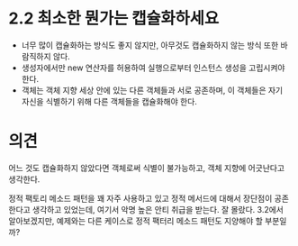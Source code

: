 # 2.2 최소한 뭔가는 캡슐화하세요
 - 너무 많이 캡슐화하는 방식도 좋지 않지만, 아무것도 캡슐화하지 않는 방식 또한 바람직하지 않다.
 - 생성자에서만 new 연산자를 허용하여 실행으로부터 인스턴스 생성을 고립시켜야 한다.
 - 객체는 객체 지향 세상 안에 있는 다른 객체들과 서로 공존하며, 이 객체들은 자기 자신을 식별하기 위해 다른 객체들을 캡슐화해야 한다.

# 의견
어느 것도 캡슐화하지 않았다면 객체로써 식별이 불가능하고, 객체 지향에 어긋난다고 생각한다.

정적 팩토리 메소드 패턴을 꽤 자주 사용하고 있고 정적 메서드에 대해서 장단점이 공존한다고 생각하고 있었는데, 여기서 악명 높은 안티 취급을 받는다. 잘 몰랐다.
3.2에서 알아보겠지만, 예제와는 다른 케이스로 정적 팩터리 메소드 패턴도 지양해야 할 부분일까?